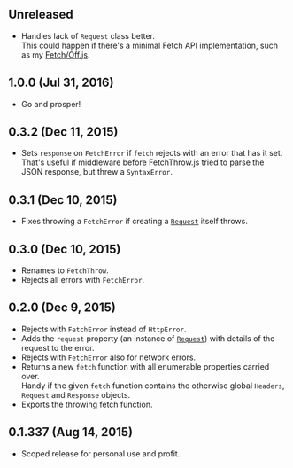 ## Unreleased
- Handles lack of `Request` class better.  
  This could happen if there's a minimal Fetch API implementation, such as my [Fetch/Off.js][fetch-off].

[fetch-off]: https://github.com/moll/node-fetch-off

## 1.0.0 (Jul 31, 2016)
- Go and prosper!

## 0.3.2 (Dec 11, 2015)
- Sets `response` on `FetchError` if `fetch` rejects with an error that has it
  set.  
  That's useful if middleware before FetchThrow.js tried to parse the JSON
  response, but threw a `SyntaxError`.

## 0.3.1 (Dec 10, 2015)
- Fixes throwing a `FetchError` if creating a [`Request`][] itself throws.

## 0.3.0 (Dec 10, 2015)
- Renames to `FetchThrow`.
- Rejects all errors with `FetchError`.

## 0.2.0 (Dec 9, 2015)
- Rejects with `FetchError` instead of `HttpError`.
- Adds the `request` property (an instance of [`Request`][]) with details of the
  request to the error.
- Rejects with `FetchError` also for network errors.
- Returns a new `fetch` function with all enumerable properties carried over.  
  Handy if the given `fetch` function contains the otherwise global `Headers`,
  `Request` and `Response` objects.
- Exports the throwing fetch function.

[`Request`]: https://developer.mozilla.org/en-US/docs/Web/API/Request

## 0.1.337 (Aug 14, 2015)
- Scoped release for personal use and profit.

